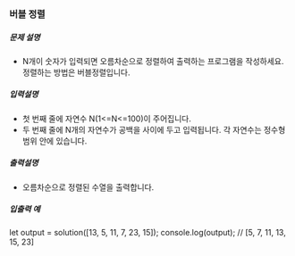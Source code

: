 ### 버블 정렬

##### 문제 설명

- N개이 숫자가 입력되면 오름차순으로 정렬하여 출력하는 프로그램을 작성하세요. 정렬하는 방법은 버블정렬입니다.

##### 입력설명

- 첫 번째 줄에 자연수 N(1<=N<=100)이 주어집니다.
- 두 번째 줄에 N개의 자연수가 공백을 사이에 두고 입력됩니다. 각 자연수는 정수형 범위 안에 있습니다.

##### 출력설명

- 오름차순으로 정렬된 수열을 출력합니다.

##### 입출력 예

let output = solution([13, 5, 11, 7, 23, 15]);
console.log(output); // [5, 7, 11, 13, 15, 23]

